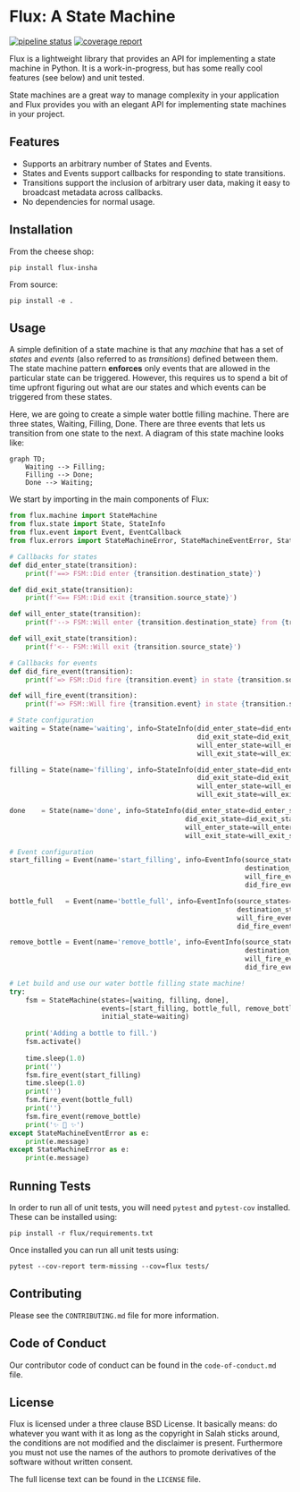 # Flux: A State Machine

[![pipeline status](https://gitlab.com/insha/Flux/badges/master/pipeline.svg)](https://gitlab.com/insha/Flux/commits/master) [![coverage report](https://gitlab.com/insha/Flux/badges/master/coverage.svg)](https://gitlab.com/insha/Flux/commits/master)

Flux is a lightweight library that provides an API for implementing a state machine in 
Python. It is a work-in-progress, but has some really cool features (see below) and unit tested.

State machines are a great way to manage complexity in your application and Flux provides 
you with an elegant API for implementing state machines in your project.

## Features
- Supports an arbitrary number of States and Events.
- States and Events support callbacks for responding to state transitions.
- Transitions support the inclusion of arbitrary user data, making it easy to broadcast metadata across callbacks.
- No dependencies for normal usage.

## Installation

From the cheese shop:

    pip install flux-insha

From source:

    pip install -e .

## Usage

A simple definition of a state machine is that any *machine* that has a set of *states* and *events* (also referred to as *transitions*) defined between them. The state machine pattern **enforces** only events that are allowed in the particular state can be triggered. However, this requires us to spend a bit of time upfront figuring out what are our states and which events can be triggered from these states.

Here, we are going to create a simple water bottle filling machine. There are three states, Waiting, Filling, Done. There are three events that lets us transition from one state to the next. A diagram of this state machine looks like:

```mermaid
graph TD;
    Waiting --> Filling;
    Filling --> Done;
    Done --> Waiting;
```

We start by importing in the main components of Flux:

```python
from flux.machine import StateMachine
from flux.state import State, StateInfo
from flux.event import Event, EventCallback
from flux.errors import StateMachineError, StateMachineEventError, StateMachineStateError
```

```python
# Callbacks for states
def did_enter_state(transition):
    print(f'==> FSM::Did enter {transition.destination_state}')

def did_exit_state(transition):
    print(f'<== FSM::Did exit {transition.source_state}')

def will_enter_state(transition):
    print(f'--> FSM::Will enter {transition.destination_state} from {transition.source_state}')

def will_exit_state(transition):
    print(f'<-- FSM::Will exit {transition.source_state}')

# Callbacks for events
def did_fire_event(transition):
    print(f'=> FSM::Did fire {transition.event} in state {transition.source_state}')

def will_fire_event(transition):
    print(f'=> FSM::Will fire {transition.event} in state {transition.source_state}')

# State configuration
waiting = State(name='waiting', info=StateInfo(did_enter_state=did_enter_state, 
                                               did_exit_state=did_exit_state,
                                               will_enter_state=will_enter_state,
                                               will_exit_state=will_exit_state))

filling = State(name='filling', info=StateInfo(did_enter_state=did_enter_state, 
                                               did_exit_state=did_exit_state,
                                               will_enter_state=will_enter_state,
                                               will_exit_state=will_exit_state))

done    = State(name='done', info=StateInfo(did_enter_state=did_enter_state, 
                                            did_exit_state=did_exit_state,
                                            will_enter_state=will_enter_state,
                                            will_exit_state=will_exit_state))

# Event configuration
start_filling = Event(name='start_filling', info=EventInfo(source_states=[waiting], 
                                                           destination_state=filling,
                                                           will_fire_event=will_fire_event,
                                                           did_fire_event=did_fire_event))

bottle_full   = Event(name='bottle_full', info=EventInfo(source_states=[filling], 
                                                         destination_state=done,
                                                         will_fire_event=will_fire_event,
                                                         did_fire_event=did_fire_event))

remove_bottle = Event(name='remove_bottle', info=EventInfo(source_states=[done], 
                                                           destination_state=waiting,
                                                           will_fire_event=will_fire_event,
                                                           did_fire_event=did_fire_event))

# Let build and use our water bottle filling state machine!
try:
    fsm = StateMachine(states=[waiting, filling, done], 
                       events=[start_filling, bottle_full, remove_bottle], 
                       initial_state=waiting)
    
    print('Adding a bottle to fill.')
    fsm.activate()
    
    time.sleep(1.0)
    print('')
    fsm.fire_event(start_filling)
    time.sleep(1.0)
    print('')
    fsm.fire_event(bottle_full)
    print('')
    fsm.fire_event(remove_bottle)
    print('✨ 🍰 ✨')
except StateMachineEventError as e:
    print(e.message)
except StateMachineError as e:
    print(e.message)
```

## Running Tests

In order to run all of unit tests, you will need `pytest` and `pytest-cov` installed. These can be
installed using:

    pip install -r flux/requirements.txt

Once installed you can run all unit tests using:

    pytest --cov-report term-missing --cov=flux tests/

## Contributing

Please see the `CONTRIBUTING.md` file for more information.

## Code of Conduct

Our contributor code of conduct can be found in the `code-of-conduct.md` file.

## License

Flux is licensed under a three clause BSD License. It basically means: do whatever you want with it as long as the copyright in Salah sticks around, the conditions are not modified and the disclaimer is present. Furthermore you must not use the names of the authors to promote derivatives of the software without written consent.

The full license text can be found in the `LICENSE` file.